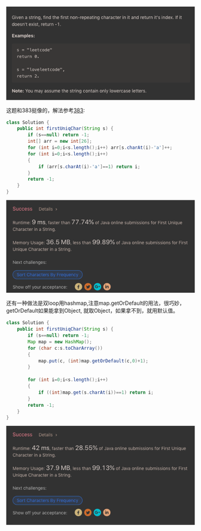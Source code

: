![GitHub Logo](/image/387.1.png)

这题和383挺像的，解法参考<a href="https://github.com/braveskyyu/leetcode/blob/master/easy/383.%20Ransom%20Note.md">383</a>:

```java
class Solution {
    public int firstUniqChar(String s) {
        if (s==null) return -1;
        int[] arr = new int[26];
        for (int i=0;i<s.length();i++) arr[s.charAt(i)-'a']++;        
        for (int i=0;i<s.length();i++)
        {
            if (arr[s.charAt(i)-'a']==1) return i;
        }
        return -1;
    }
}
```

![GitHub Logo](/image/387.2.png)

还有一种做法是双loop用hashmap,注意map.getOrDefault的用法，很巧妙，getOrDefault如果能拿到Object, 就取Object，如果拿不到，就用默认值。

```java
class Solution {
    public int firstUniqChar(String s) {
        if (s==null) return -1;
        Map map = new HashMap();
        for (char c:s.toCharArray())
        {
            map.put(c, (int)map.getOrDefault(c,0)+1);             
        }
        
        for (int i=0;i<s.length();i++)
        {
            if ((int)map.get(s.charAt(i))==1) return i;
        }
        return -1;
    }
}
```

![GitHub Logo](/image/387.3.png)